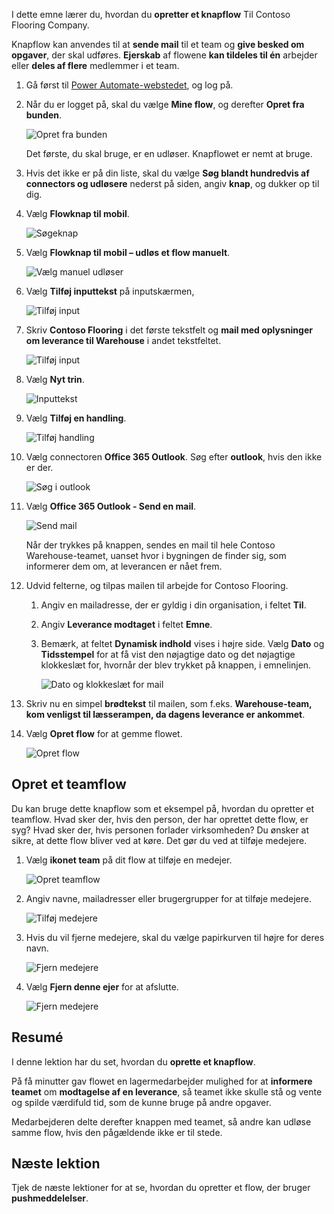 I dette emne lærer du, hvordan du **opretter et knapflow** Til Contoso Flooring Company. 

Knapflow kan anvendes til at **sende mail** til et team og **give besked om opgaver**, der skal udføres. **Ejerskab** af flowene **kan tildeles til én** arbejder eller **deles af flere** medlemmer i et team.  

1. Gå først til [Power Automate-webstedet](https://ms.flow.microsoft.com), og log på.
2. Når du er logget på, skal du vælge **Mine flow**, og derefter **Opret fra bunden**.
   
    ![Opret fra bunden](./media/learning-create-button-flow/2-create-from-blank.png)
   
    Det første, du skal bruge, er en udløser. Knapflowet er nemt at bruge. 
3. Hvis det ikke er på din liste, skal du vælge **Søg blandt hundredvis af connectors og udløsere** nederst på siden, angiv **knap**, og dukker op til dig. 
4. Vælg **Flowknap til mobil**.
   
    ![Søgeknap](./media/learning-create-button-flow/3-button-flow.png) 
5. Vælg **Flowknap til mobil – udløs et flow manuelt**.
   
    ![Vælg manuel udløser](./media/learning-create-button-flow/4-press-it.png)
6. Vælg **Tilføj inputtekst** på inputskærmen,
   
    ![Tilføj input](./media/learning-create-button-flow/5-add-input.png)
7. Skriv **Contoso Flooring** i det første tekstfelt og **mail med oplysninger om leverance til Warehouse** i andet tekstfeltet.
   
    ![Tilføj input](./media/learning-create-button-flow/6-text-for-flow.png)
8. Vælg **Nyt trin**. 
   
    ![Inputtekst](./media/learning-create-button-flow/7-input-description.png)
9. Vælg **Tilføj en handling**. 
   
    ![Tilføj handling](./media/learning-create-button-flow/8-add-an-action.png)
10. Vælg connectoren **Office 365 Outlook**. Søg efter **outlook**, hvis den ikke er der.
    
     ![Søg i outlook](./media/learning-create-button-flow/9-search-outlook.png)
11. Vælg **Office 365 Outlook - Send en mail**.
    
     ![Send mail](./media/learning-create-button-flow/10-send-email.png)
    
     Når der trykkes på knappen, sendes en mail til hele Contoso Warehouse-teamet, uanset hvor i bygningen de finder sig, som informerer dem om, at leverancen er nået frem.
12. Udvid felterne, og tilpas mailen til arbejde for Contoso Flooring.
    
    1. Angiv en mailadresse, der er gyldig i din organisation, i feltet **Til**.
    2. Angiv **Leverance modtaget** i feltet **Emne**. 
    3. Bemærk, at feltet **Dynamisk indhold** vises i højre side. Vælg **Dato** og **Tidsstempel** for at få vist den nøjagtige dato og det nøjagtige klokkeslæt for, hvornår der blev trykket på knappen, i emnelinjen. 
       
        ![Dato og klokkeslæt for mail](./media/learning-create-button-flow/11-email-date-time.png)
13. Skriv nu en simpel **brødtekst** til mailen, som f.eks. **Warehouse-team, kom venligst til læsserampen, da dagens leverance er ankommet**.
14. Vælg **Opret flow** for at gemme flowet.
    
     ![Opret flow](./media/learning-create-button-flow/12-create-flow.png)

## <a name="create-a-team-flow"></a>Opret et teamflow
Du kan bruge dette knapflow som et eksempel på, hvordan du opretter et teamflow. Hvad sker der, hvis den person, der har oprettet dette flow, er syg? Hvad sker der, hvis personen forlader virksomheden? Du ønsker at sikre, at dette flow bliver ved at køre. Det gør du ved at tilføje medejere.

1. Vælg **ikonet team** på dit flow at tilføje en medejer.
   
    ![Opret teamflow](./media/learning-create-button-flow/13-create-team-flow.png) 
2. Angiv navne, mailadresser eller brugergrupper for at tilføje medejere.
   
    ![Tilføj medejere](./media/learning-create-button-flow/14-add-co-owners.png)
3. Hvis du vil fjerne medejere, skal du vælge papirkurven til højre for deres navn.
   
    ![Fjern medejere](./media/learning-create-button-flow/15-remove-co-owners.png)
4. Vælg **Fjern denne ejer** for at afslutte.
   
    ![Fjern medejere](./media/learning-create-button-flow/16-agree-to-remove.png)

## <a name="summary"></a>Resumé
I denne lektion har du set, hvordan du **oprette et knapflow**. 

På få minutter gav flowet en lagermedarbejder mulighed for at **informere teamet** om **modtagelse af en leverance**, så teamet ikke skulle stå og vente og spilde værdifuld tid, som de kunne bruge på andre opgaver. 

Medarbejderen delte derefter knappen med teamet, så andre kan udløse samme flow, hvis den pågældende ikke er til stede.

## <a name="next-lesson"></a>Næste lektion
Tjek de næste lektioner for at se, hvordan du opretter et flow, der bruger **pushmeddelelser**.

